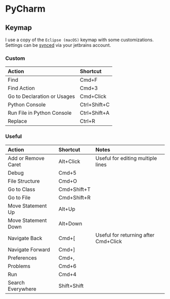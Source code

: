 # PyCharm

## Keymap

I use a copy of the `Eclipse (macOS)` keymap with some customizations. Settings can
be [synced](https://www.jetbrains.com/help/pycharm/sharing-your-ide-settings.html) via your jetbrains account.

### Custom

| Action | Shortcut
| :--- | :---
| Find | Cmd+F
| Find Action | Cmd+3
| Go to Declaration or Usages | Cmd+Click
| Python Console | Ctrl+Shift+C
| Run File in Python Console | Ctrl+Shift+A
| Replace | Ctrl+R

### Useful

| Action | Shortcut | Notes
| :--- | :--- | :---
| Add or Remove Caret | Alt+Click | Useful for editing multiple lines
| Debug | Cmd+5
| File Structure | Cmd+O
| Go to Class | Cmd+Shift+T
| Go to File | Cmd+Shift+R
| Move Statement Up | Alt+Up
| Move Statement Down | Alt+Down
| Navigate Back | Cmd+[ | Useful for returning after Cmd+Click
| Navigate Forward | Cmd+]
| Preferences | Cmd+,
| Problems | Cmd+6
| Run | Cmd+4
| Search Everywhere | Shift+Shift
